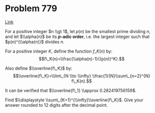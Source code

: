 # Problem 779

[Link](https://projecteuler.net/problem=779)

For a positive integer $n \\gt 1$, let $p(n)$ be the smallest prime dividing $n$, and let $\\alpha(n)$ be its **$p$-adic order**, i.e. the largest integer such that $p(n)^{\\alpha(n)}$ divides $n$. 

For a positive integer $K$, define the function $f\_K(n)$ by: $$f\_K(n)=\\frac{\\alpha(n)-1}{(p(n))^K}.$$

Also define $\\overline{f\_K}$ by: $$\\overline{f\_K}=\\lim\_{N \\to \\infty} \\frac{1}{N}\\sum\_{n=2}^{N} f\_K(n).$$

It can be verified that $\\overline{f\_1} \\approx 0.282419756159$. 

Find $\\displaystyle \\sum\_{K=1}^{\\infty}\\overline{f\_K}$. Give your answer rounded to $12$ digits after the decimal point.